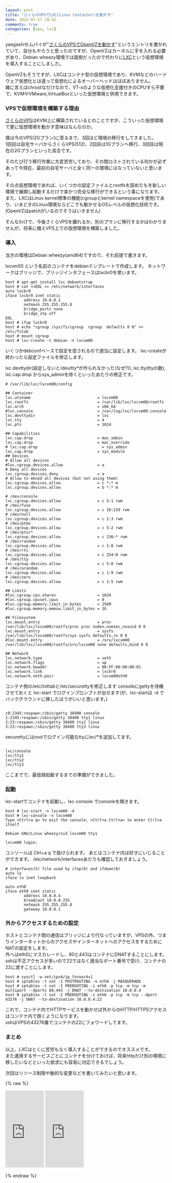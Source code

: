 ```yaml
---
layout: post
title: "さくらのVPSでLXC(Linux Container)を動かす"
date: 2012-07-17 19:32
comments: true
categories: [vps, lxc]
---
```

yaegashiセムパイが"[さくらのVPSでOpenVZを動かす](http://blog.keshi.org/hogememo/2012/04/05/openvz-on-sakura-vps)"というエントリを書かれていて、自分もやろうと思ったのですが、OpenVZはカーネルに手を入れる必要があり、Debian wheezy環境では面倒だったので代わりに[LXC](http://lxc.sf.net/)という仮想環境を導入することにしました。

<!-- more -->
OpenVZもそうですが、LXCはコンテナ型の仮想環境であり、KVMなどのハードウェア仮想化とは違って仮想化によるオーバーヘッドはほぼありません。  
雑に言えばchrootなだけなので、VT-xのような仮想化支援付きのCPUすら不要で、KVMやVMware,VirtualBoxといった仮想環境と併用できます。

### VPSで仮想環境を構築する理由
[さくらのVPS](http://vps.sakura.ad.jp/)はKVM上に構築されているとのことですが、こういった仮想環境で更に仮想環境を動かす意味はなんなのか。  

僕は今のVPS(2Gプラン)に至るまで、3回ほど環境の移行をしてきました。  
1回目は自宅サーバからさくらVPS(512)、2回目は1Gプランへ移行、3回目は現在の2Gプランといった具合です。  

そのたび行う移行作業に大変苦労しており、その間ロストされている何かが必ずあって今現在、最初の自宅サーバと全く同一の環境にはなっていないと思います。  

その点仮想環境であれば、いくつかの設定ファイルとrootfsを固めたもを新しい環境で展開し起動するだけで楽かつ完全な移行ができるという事になります。  
また、LXCはLinux kernel標準の機能(cgroupとkernel namespaceを使用)であり、いまどきのLinux環境ならどこでも動かせるOSレベルの仮想化技術です。(OpenVZはpatchがいるのでそうはいきません)  

そんなわけで、今後さくらVPSを離れるか、別のプランに移行するかはわかりませんが、将来に備えVPS上での仮想環境を構築しました。  

### 導入
当方の環境はDebian wheezy(amd64)ですので、それ前提で書きます。

lxcvm00 という名前のコンテナをdebianテンプレートで作成します。
ネットワークはブリッジで、ブリッジインタフェースはlxcbr0を使います。

    host # apt-get install lxc debootstrap
    host # cat <<EOL >> /etc/network/interfaces
    auto lxcbr0
    iface lxcbr0 inet static
            address 10.0.0.1
            netmask 255.255.255.0
            bridge_ports none
            bridge_stp off
    EOL
    host # ifup lxcbr0
    host # echo "cgroup	/sys/fs/cgroup	cgroup	defaults 0 0" >> /etc/fstab
    host # mount cgroup
    host # lxc-create -t debian -n lxcvm00

いくつかdebconfベースで設定を促されるので適当に設定します。
lxc-createが終わったら設定ファイルを修正します。

lxc.devttydir(設定しないと/dev/tty*が作られなかった(なぜ?)), lxc.tty(ttyの数), lxc.cap.drop からsys_adminを除くといったあたりの修正です。

``` text "/var/lib/lxc/lxcvm00/config"
# /var/lib/lxc/lxcvm00/config

## Container
lxc.utsname                             = lxcvm00
lxc.rootfs                              = /var/lib/lxc/lxcvm00/rootfs
lxc.arch                                = x86_64
#lxc.console                            = /var/log/lxc/lxcvm00.console
lxc.devttydir                           = lxc
lxc.tty                                 = 4
lxc.pts                                 = 1024

## Capabilities
lxc.cap.drop                            = mac_admin
lxc.cap.drop                            = mac_override
# lxc.cap.drop                            = sys_admin
lxc.cap.drop                            = sys_module
## Devices
# Allow all devices
#lxc.cgroup.devices.allow               = a
# Deny all devices
lxc.cgroup.devices.deny                 = a
# Allow to mknod all devices (but not using them)
lxc.cgroup.devices.allow                = c *:* m
lxc.cgroup.devices.allow                = b *:* m

# /dev/console
lxc.cgroup.devices.allow                = c 5:1 rwm
# /dev/fuse
lxc.cgroup.devices.allow                = c 10:229 rwm
# /dev/null
lxc.cgroup.devices.allow                = c 1:3 rwm
# /dev/ptmx
lxc.cgroup.devices.allow                = c 5:2 rwm
# /dev/pts/*
lxc.cgroup.devices.allow                = c 136:* rwm
# /dev/random
lxc.cgroup.devices.allow                = c 1:8 rwm
# /dev/rtc
lxc.cgroup.devices.allow                = c 254:0 rwm
# /dev/tty
lxc.cgroup.devices.allow                = c 5:0 rwm
# /dev/urandom
lxc.cgroup.devices.allow                = c 1:9 rwm
# /dev/zero
lxc.cgroup.devices.allow                = c 1:5 rwm

## Limits
#lxc.cgroup.cpu.shares                  = 1024
#lxc.cgroup.cpuset.cpus                 = 0
#lxc.cgroup.memory.limit_in_bytes       = 256M
#lxc.cgroup.memory.memsw.limit_in_bytes = 1G

## Filesystem
lxc.mount.entry                         = proc /var/lib/lxc/lxcvm00/rootfs/proc proc nodev,noexec,nosuid 0 0
lxc.mount.entry                         = sysfs /var/lib/lxc/lxcvm00/rootfs/sys sysfs defaults,ro 0 0
#lxc.mount.entry                        = /srv/lxcvm00 /var/lib/lxc/lxcvm00/rootfs/srv/lxcvm00 none defaults,bind 0 0

## Network
lxc.network.type                        = veth
lxc.network.flags                       = up
lxc.network.hwaddr                      = 00:FF:00:00:00:01
lxc.network.link                        = lxcbr0
lxc.network.veth.pair                   = lxcvm00eth0
```

コンテナ側の/etc/inittabと/etc/securettyを修正します
consoleにgettyを待機させておくと lxc-start でログインプロンプトが出せます(が、lxc-startは -d でバックグラウンドに移したほうがいいと思います。)

``` text "/etc/inittab 抜粋"

c0:2345:respawn:/sbin/getty 38400 console
1:2345:respawn:/sbin/getty 38400 tty1 linux
2:23:respawn:/sbin/getty 38400 tty2 linux
3:23:respawn:/sbin/getty 38400 tty3 linux

```

securettyにはrootでログイン可能なttyにlxc/*を追加してます。
``` text "/etc/securetty 抜粋"

lxc/console
lxc/tty1
lxc/tty2
lxc/tty3

```

ここまでで、最低限起動するまでの準備ができました。


### 起動
lxc-startでコンテナを起動し、lxc-console でconsoleを開きます。

    host # lxc-start -n lxcvm00 -d
    host # lxc-console -n lxcvm00
    Type <Ctrl+a q> to exit the console, <Ctrl+a Ctrl+a> to enter Ctrl+a itself

    Debian GNU/Linux wheezy/sid lxcvm00 tty1

    lxcvm00 login: 

コンソールは Ctrl+a q で抜けられます。
あとはコンテナ内は好きにいじることができます。
/etc/network/interfacesあたりも確認しておきましょう。

``` text "/etc/network/interfaces"
# interfaces(5) file used by ifup(8) and ifdown(8)
auto lo
iface lo inet loopback

auto eth0
iface eth0 inet static
        address 10.0.0.4
        broadcast 10.0.0.255
        netmask 255.255.255.0
        gateway 10.0.0.1
```

### 外からアクセスするための設定

ホストとコンテナ間の通信はブリッジにより行なっていますが、VPSの外、つまりインターネットからのアクセスやインターネットへのアクセスをするためにNATの設定をします。  
外へはeth0にマスカレードし、80と443はコンテナにDNATすることにします。  
sshは不正アクセスが多いので22ではなく適当なポート番号で受け、コンテナの22に渡すことにします。

    host # sysctl -w net/ipv4/ip_forward=1
    host # iptables -t nat -I POSTROUTING -o eth0 -j MASQUERADE
    host # iptables -t nat -I PREROUTING -i eth0 -p tcp -m tcp -m multiport --dports 80,443 -j DNAT --to-destination 10.0.0.4
    host # iptables -t nat -I PREROUTING -i eth0 -p tcp -m tcp --dport 43276 -j DNAT --to-destination 10.0.0.4:22

これで、コンテナ内でHTTPサービスを動かせば外からのHTTP/HTTPSアクセスはコンテナ内で捌くようになります。  
sshはVPSの43276番でコンテナの22にフォワードしてます。

### まとめ
以上、LXCはとくに苦労もなく導入することができるのでオススメです。  
また運用するサービスごとにコンテナを分けておけば、将来httpだけ別の環境に移したいなどといった欲求にも容易に対応できるでしょう。  

次回はリソース制限や動的な変更などを書いてみたいと思います。

{% raw %}
<iframe src="http://rcm-jp.amazon.co.jp/e/cm?lt1=_blank&bc1=000000&IS2=1&bg1=FFFFFF&fc1=000000&lc1=0000FF&t=takuojp02-22&o=9&p=8&l=as4&m=amazon&f=ifr&ref=ss_til&asins=4798118168" style="width:120px;height:240px;" scrolling="no" marginwidth="0" marginheight="0" frameborder="0"></iframe>
<iframe src="http://rcm-jp.amazon.co.jp/e/cm?lt1=_blank&bc1=000000&IS2=1&bg1=FFFFFF&fc1=000000&lc1=0000FF&t=takuojp02-22&o=9&p=8&l=as4&m=amazon&f=ifr&ref=ss_til&asins=4798121401" style="width:120px;height:240px;" scrolling="no" marginwidth="0" marginheight="0" frameborder="0"></iframe>

{% endraw %}
